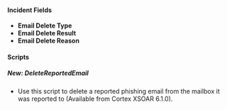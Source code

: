 
#### Incident Fields
- **Email Delete Type**
- **Email Delete Result**
- **Email Delete Reason**

#### Scripts
##### New: DeleteReportedEmail
- Use this script to delete a reported phishing email from the mailbox it was reported to (Available from Cortex XSOAR 6.1.0).
